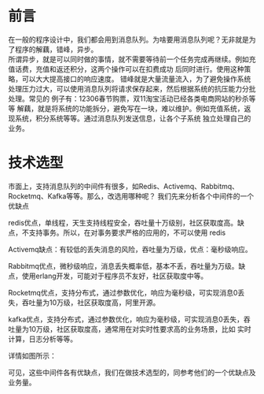 # 前言  
在一般的程序设计中，我们都会用到消息队列。为啥要用消息队列呢？无非就是为了程序的解藕，错峰，异步。  
所谓异步，就是可以同时做的事情，就不需要等待前一个任务完成再继续。例如充值话费，充值和返还积分，这两个操作可以在扣费成功
后同时进行。使用这种策略，可以大大提高接口的响应速度。
错峰就是大量流量流入，为了避免操作系统处理压力过大，可以使用消息队列将请求保存起来，然后根据系统的抗压能力分批处理。常见的
例子有：12306春节购票，双11淘宝活动已经各类电商网站的秒杀等等
解藕，就是将系统的功能拆分，避免写在一块，难以维护。例如充值系统，返现系统，积分系统等等。通过消息队列发送信息，让各个子系统
独立处理自己的业务。

# 技术选型
市面上，支持消息队列的中间件有很多，如Redis、Activemq、Rabbitmq、Rocketmq、Kafka等等。那么，改选用哪种呢？
我们先来分析各个中间件的一个优缺点  

redis优点，单线程，天生支持线程安全，吞吐量十万级别，社区获取度高。缺点，不支持事务。所以，在对事务要求严格的应用的，不可以使用
redis 

Activemq缺点：有较低的丢失消息的风险，吞吐量为万级，优点：毫秒级响应。

Rabbitmq优点，微秒级响应，消息丢失概率低，基本不丢，吞吐量为万级。缺点，使用erlang开发，可能对于程序员不友好，社区获取度中等。

Rocketmq优点，支持分布式，通过参数优化，响应为毫秒级，可实现消息0丢失，吞吐量为10万级，社区获取度高，阿里开源。

kafka优点，支持分布式，通过参数优化，响应为毫秒级，可实现消息0丢失，吞吐量为10万级，社区获取度高，通常用在对实时性要求高的业务场景，比如
实时计算，日志分析等等。

详情如图所示：

可见，这些中间件各有优缺点，我们在做技术选型的，同参考他们的一个优缺点及业务量。

